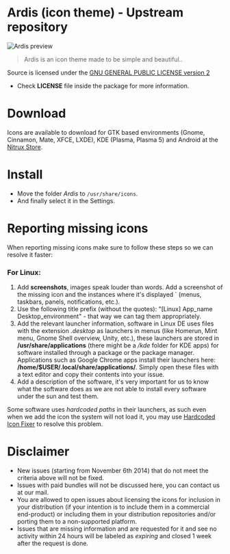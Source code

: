Ardis (icon theme) - Upstream repository
==============

![Ardis preview](http://orig09.deviantart.net/69ed/f/2015/140/2/9/prevardis_v1_1_2015_3_by_deviantn7k1-d8u57nl.png "Ardis is an icon theme made to be simple and beautiful.")
> Ardis is an icon theme made to be simple and beautiful..

Source is licensed under the [GNU GENERAL PUBLIC LICENSE version 2](http://www.gnu.org/licenses/gpl-2.0.html)

* Check **LICENSE** file inside the package for more information.

Download
========

Icons are available to download for GTK based environments (Gnome, Cinnamon, Mate, XFCE, LXDE), KDE (Plasma, Plasma 5) and Android at the [Nitrux Store](http://nitrux.in/store).

Install
========

* Move the folder *Ardis* to `/usr/share/icons`.
* And finally select it in the Settings.

Reporting missing icons
========

When reporting missing icons make sure to follow these steps so we can resolve it faster:

### For Linux:

1. Add **screenshots**, images speak louder than words. Add a screenshot of the missing icon and the instances where it's displayed  ` (menus, taskbars, panels, notifications, etc.).
2. Use the following title prefix (without the quotes): "[Linux] App_name Desktop_environment" - that way we can tag them appropriately.
3. Add the relevant launcher information, software in Linux DE uses files with the extension *.desktop* as launchers in menus (like Homerun, Mint menu, Gnome Shell overview, Unity, etc.), these launchers are stored in **/usr/share/applications** (there might be a */kde* folder for KDE apps) for software installed through a package or the package manager. Applications such as Google Chrome apps install their launchers here: **/home/$USER/.local/share/applications/**. Simply open these files with a text editor and copy their contents into your issue.
4. Add a description of the software, it's very important for us to know what the software does as we are not able to install every software under the sun and test them.

Some software uses *hardcoded paths* in their launchers, as such even when we add the icon the system will not load it, you may use [Hardcoded Icon Fixer](https://github.com/Foggalong/hardcode-fixer) to resolve this problem.

Disclaimer
==========

* New issues (starting from November 6th 2014) that do not meet the criteria above will not be fixed.
* Issues with paid bundles will not be discussed here, you can contact us at our mail.
* You are allowed to open issues about licensing the icons for inclusion in your distribution (if your intention is to include them in a commercial end-product) or including them in your distribution repositories and/or porting them to a non-supported platform.
* Issues that are missing information and are requested for it and see no activity within 24 hours will be labeled as *expiring* and closed 1 week after the request is done.
